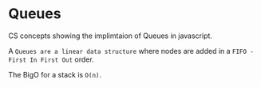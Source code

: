 # Queues
CS concepts showing the implimtaion of Queues in javascript.

A `Queues are a linear data structure` where nodes are added in a `FIFO - First In First Out` order. 
 
The BigO for a stack is `O(n)`.
